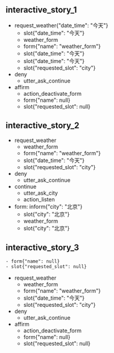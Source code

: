 
## interactive_story_1
* request_weather{"date_time": "今天"}
    - slot{"date_time": "今天"}
    - weather_form
    - form{"name": "weather_form"}
    - slot{"date_time": "今天"}
    - slot{"date_time": "今天"}
    - slot{"requested_slot": "city"}
* deny
    - utter_ask_continue
* affirm
    - action_deactivate_form
    - form{"name": null}
    - slot{"requested_slot": null}
	
## interactive_story_2
* request_weather
    - weather_form
    - form{"name": "weather_form"}
    - slot{"date_time": "今天"}
    - slot{"requested_slot": "city"}
* deny
    - utter_ask_continue
* continue
    - utter_ask_city
    - action_listen
* form: inform{"city": "北京"}
    - slot{"city": "北京"}
    - weather_form
    - slot{"city": "北京"}

## interactive_story_3
    - form{"name": null}
    - slot{"requested_slot": null}
* request_weather
    - weather_form
    - form{"name": "weather_form"}
    - slot{"date_time": "今天"}
    - slot{"requested_slot": "city"}
* deny
    - utter_ask_continue
* affirm
    - action_deactivate_form
    - form{"name": null}
    - slot{"requested_slot": null}
